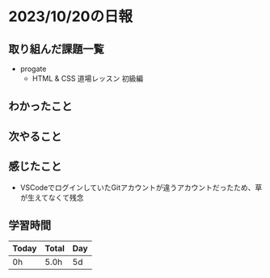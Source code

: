# 2023/10/20の日報
## 取り組んだ課題一覧
- progate
    - HTML & CSS 道場レッスン 初級編
## わかったこと
## 次やること
## 感じたこと
- VSCodeでログインしていたGitアカウントが違うアカウントだったため、草が生えてなくて残念
## 学習時間
|Today|Total|Day|
|-|-|-|
|0h|5.0h|5d|
